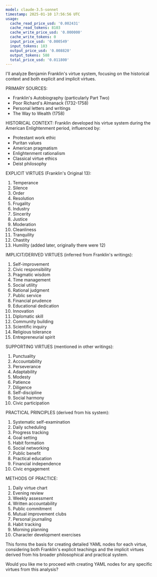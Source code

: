 ```yaml
---
model: claude-3.5-sonnet
timestamp: 2025-01-10 17:56:56 UTC
usage:
  cache_read_price_usd: '0.002431'
  cache_read_tokens: 8103
  cache_write_price_usd: '0.000000'
  cache_write_tokens: 0
  input_price_usd: '0.000549'
  input_tokens: 183
  output_price_usd: '0.008820'
  output_tokens: 588
  total_price_usd: '0.011800'
---
```


I'll analyze Benjamin Franklin's virtue system, focusing on the historical context and both explicit and implicit virtues.

PRIMARY SOURCES:
- Franklin's Autobiography (particularly Part Two)
- Poor Richard's Almanack (1732-1758)
- Personal letters and writings
- The Way to Wealth (1758)

HISTORICAL CONTEXT:
Franklin developed his virtue system during the American Enlightenment period, influenced by:
- Protestant work ethic
- Puritan values
- American pragmatism
- Enlightenment rationalism
- Classical virtue ethics
- Deist philosophy

EXPLICIT VIRTUES (Franklin's Original 13):
1. Temperance
2. Silence
3. Order
4. Resolution
5. Frugality
6. Industry
7. Sincerity
8. Justice
9. Moderation
10. Cleanliness
11. Tranquility
12. Chastity
13. Humility (added later, originally there were 12)

IMPLICIT/DERIVED VIRTUES (inferred from Franklin's writings):
1. Self-improvement
2. Civic responsibility
3. Pragmatic wisdom
4. Time management
5. Social utility
6. Rational judgment
7. Public service
8. Financial prudence
9. Educational dedication
10. Innovation
11. Diplomatic skill
12. Community building
13. Scientific inquiry
14. Religious tolerance
15. Entrepreneurial spirit

SUPPORTING VIRTUES (mentioned in other writings):
1. Punctuality
2. Accountability
3. Perseverance
4. Adaptability
5. Modesty
6. Patience
7. Diligence
8. Self-discipline
9. Social harmony
10. Civic participation

PRACTICAL PRINCIPLES (derived from his system):
1. Systematic self-examination
2. Daily scheduling
3. Progress tracking
4. Goal setting
5. Habit formation
6. Social networking
7. Public benefit
8. Practical education
9. Financial independence
10. Civic engagement

METHODS OF PRACTICE:
1. Daily virtue chart
2. Evening review
3. Weekly assessment
4. Written accountability
5. Public commitment
6. Mutual improvement clubs
7. Personal journaling
8. Habit tracking
9. Morning planning
10. Character development exercises

This forms the basis for creating detailed YAML nodes for each virtue, considering both Franklin's explicit teachings and the implicit virtues derived from his broader philosophical and practical system.

Would you like me to proceed with creating YAML nodes for any specific virtues from this analysis?